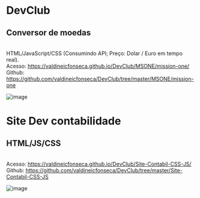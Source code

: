 # DevClub

## Conversor de moedas
<br> HTML/JavaScript/CSS (Consumindo API; Preço: Dolar / Euro em tempo real).
<br>Acesso: https://valdineicfonseca.github.io/DevClub/MSONE/mission-one/
<br>Github: https://github.com/valdineicfonseca/DevClub/tree/master/MSONE/mission-one

![image](https://user-images.githubusercontent.com/20301001/151188326-af56c656-56f4-48c9-8000-25dfcacaad39.png)

# Site Dev contabilidade
## HTML/JS/CSS
<br>Acesso: https://valdineicfonseca.github.io/DevClub/Site-Contabil-CSS-JS/
<br>Github: https://github.com/valdineicfonseca/DevClub/tree/master/Site-Contabil-CSS-JS

![image](https://user-images.githubusercontent.com/20301001/150573255-2db4f6e4-8875-4034-be5d-2aa75922afa8.png)
